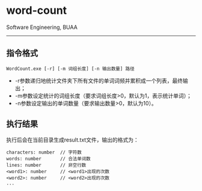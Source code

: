 # word-count
Software Engineering, BUAA

---

## 指令格式

```
WordCount.exe [-r] [-m 词组长度] [-n 输出数量] 路径
```

 - -r参数递归地统计文件夹下所有文件的单词词频并累积成一个列表，最终输出；
 - -m参数设定统计的词组长度（要求词组长度>0，默认为1，表示统计单词）；
 - -n参数设定输出的单词数量（要求输出数量>0，默认为10）。

## 执行结果

执行后会在当前目录生成result.txt文件，输出的格式为：
```
characters: number  // 字符数
words: number       // 合法单词数
lines: number       // 非空行数
<word1>: number     // <word1>出现的次数
<word2>: number     // <word2>出现的次数
...
